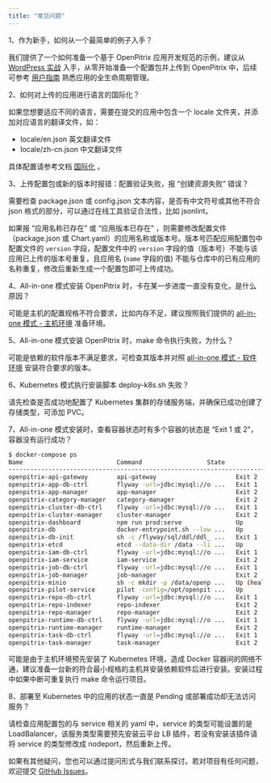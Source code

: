 ```yaml
---
title: "常见问题"
---
```


1、作为新手，如何从一个最简单的例子入手？

我们提供了一个如何准备一个基于 OpenPitrix 应用开发规范的示例，建议从 [WordPress 实战](../zh-CN/developer-guide/openpitrix-developer-guide/#wordpress-实战) 入手，从零开始准备一个配置包并上传到 OpenPitrix 中，后续可参考 [用户指南](../zh-CN/manual-guide/introduction) 熟悉应用的全生命周期管理。

2、如何对上传的应用进行语言的国际化？

如果您想要适应不同的语言，需要在提交的应用中包含一个 locale 文件夹，并添加对应语言的翻译文件，如：

- locale/en.json 英文翻译文件
- locale/zh-cn.json 中文翻译文件

具体配置请参考文档 [国际化](../zh-CN/developer-guide/openpitrix-specification/#国际化) 。

3、上传配置包或新的版本时报错：配置验证失败，报 “创建资源失败” 错误？

需要检查 package.json 或 config.json 文本内容，是否有中文符号或其他不符合 json 格式的部分，可以通过在线工具验证合法性，比如 jsonlint。 

如果报 “应用名称已存在” 或 “应用版本已存在” ，则需要修改配置文件（package.json 或 Chart.yaml）的应用名称或版本号。版本号匹配应用配置包中配置文件的 `version` 字段，配置文件中的 `version` 字段的值（版本号）不能与该应用已上传的版本号重复，且应用名 (`name` 字段的值) 不能与仓库中的已有应用的名称重复，修改后重新生成一个配置包即可上传成功。

4、All-in-one 模式安装 OpenPitrix 时，卡在某一步进度一直没有变化，是什么原因？

可能是主机的配置规格不符合要求，比如内存不足，建议按照我们提供的 [all-in-one 模式 - 主机环境](../zh-CN/installation/allinone/#主机环境) 准备环境。

5、All-in-one 模式安装 OpenPitrix 时，make 命令执行失败，为什么？

可能是依赖的软件版本不满足要求，可检查其版本并对照 [all-in-one 模式 - 软件环境](../zh-CN/installation/allinone/#软件环境) 安装符合要求的版本。

6、Kubernetes 模式执行安装脚本 deploy-k8s.sh 失败？

请先检查是否成功地配置了 Kubernetes 集群的存储服务端，并确保已成功创建了存储类型，可添加 PVC。

7、All-in-one 模式安装时，查看容器状态时有多个容器的状态是 “Exit 1 或 2”，容器没有运行成功？

```bash
$ docker-compose ps
Name                          Command                  State                           Ports                     
---------------------------------------------------------------------------------------------------------------------
openpitrix-api-gateway        api-gateway                      Exit 2                                                       
openpitrix-app-db-ctrl        flyway -url=jdbc:mysql://o ...   Exit 1                                                       
openpitrix-app-manager        app-manager                      Exit 2                                                       
openpitrix-category-manager   category-manager                 Exit 2                                                       
openpitrix-cluster-db-ctrl    flyway -url=jdbc:mysql://o ...   Exit 1                                                       
openpitrix-cluster-manager    cluster-manager                  Exit 2                                                       
openpitrix-dashboard          npm run prod:serve               Up             0.0.0.0:8000->8000/tcp                        
openpitrix-db                 docker-entrypoint.sh --low ...   Up             0.0.0.0:13306->3306/tcp                       
openpitrix-db-init            sh -c /flyway/sql/ddl/ddl_ ...   Exit 1                                                       
openpitrix-etcd               etcd --data-dir /data --li ...   Up             0.0.0.0:12379->2379/tcp, 2380/tcp             
openpitrix-iam-db-ctrl        flyway -url=jdbc:mysql://o ...   Exit 1                                                       
openpitrix-iam-service        iam-service                      Exit 2                                                       
openpitrix-job-db-ctrl        flyway -url=jdbc:mysql://o ...   Exit 1                                                       
openpitrix-job-manager        job-manager                      Exit 2                                                       
openpitrix-minio              sh -c mkdir -p /data/openp ...   Up (healthy)   0.0.0.0:19000->9000/tcp                       
openpitrix-pilot-service      pilot -config=/opt/openpit ...   Up             0.0.0.0:9110->9110/tcp, 0.0.0.0:9114->9114/tcp
openpitrix-repo-db-ctrl       flyway -url=jdbc:mysql://o ...   Exit 1                                                       
openpitrix-repo-indexer       repo-indexer                     Exit 2                                                       
openpitrix-repo-manager       repo-manager                     Exit 2                                                       
openpitrix-runtime-db-ctrl    flyway -url=jdbc:mysql://o ...   Exit 1                                                       
openpitrix-runtime-manager    runtime-manager                  Exit 2                                                       
openpitrix-task-db-ctrl       flyway -url=jdbc:mysql://o ...   Exit 1                                                       
openpitrix-task-manager       task-manager                     Exit 2  
```

可能是由于主机环境预先安装了 Kubernetes 环境，造成 Docker 容器间的网络不通，建议准备一台新的符合最小规格的主机并安装依赖软件后进行安装。安装过程中如果中断可重复执行 make 命令运行项目。

8、部署至 Kubernetes 中的应用的状态一直是 Pending 或部署成功却无法访问服务？

请检查应用配置包的与 service 相关的 yaml 中，service 的类型可能设置的是 LoadBalancer，该服务类型需要预先安装云平台 LB 插件，若没有安装该插件请将 service 的类型修改成 nodeport，然后重新上传。


如果有其他疑问，您也可以通过提问形式与我们联系探讨。若对项目有任何问题，欢迎提交 [GitHub Issues](https://github.com/openpitrix/openpitrix/issues)。
